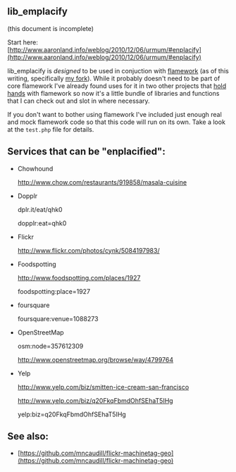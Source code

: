 lib_emplacify
--

(this document is incomplete)

Start here: [http://www.aaronland.info/weblog/2010/12/06/urmum/#enplacify](http://www.aaronland.info/weblog/2010/12/06/urmum/#enplacify)

lib_emplacify is *designed* to be used in conjuction with [flamework](https://github.com/exflickr/flamework) (as of this writing, specifically [my fork](https://github.com/straup/flamework)). While it probably doesn't need to be part of core flamework I've already found uses for it in two other projects that [hold hands](https://github.com/Citytracking/dotspotting/blob/master/README.FLAMEWORK.md) with flamework so now it's a little bundle of libraries and functions that I can check out and slot in where necessary.

If you don't want to bother using flamework I've included just enough real and mock flamework code so that this code will run on its own. Take a look at the `test.php` file for details.

Services that can be "enplacified":
--

* Chowhound

    http://www.chow.com/restaurants/919858/masala-cuisine

* Dopplr

    dplr.it/eat/qhk0

    dopplr:eat=qhk0

* Flickr

    http://www.flickr.com/photos/cynk/5084197983/

* Foodspotting

    http://www.foodspotting.com/places/1927

    foodspotting:place=1927

* foursquare

    foursquare:venue=1088273

* OpenStreetMap

    osm:node=357612309

    http://www.openstreetmap.org/browse/way/4799764

* Yelp

    http://www.yelp.com/biz/smitten-ice-cream-san-francisco

    http://www.yelp.com/biz/q20FkqFbmdOhfSEhaT5IHg

    yelp:biz=q20FkqFbmdOhfSEhaT5IHg

See also:
--

* [https://github.com/mncaudill/flickr-machinetag-geo](https://github.com/mncaudill/flickr-machinetag-geo)
